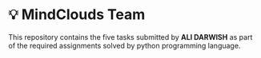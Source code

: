 # 💡 MindClouds Team 

This repository contains the five tasks submitted by **ALI DARWISH** as part of the required assignments solved by python programming language.
